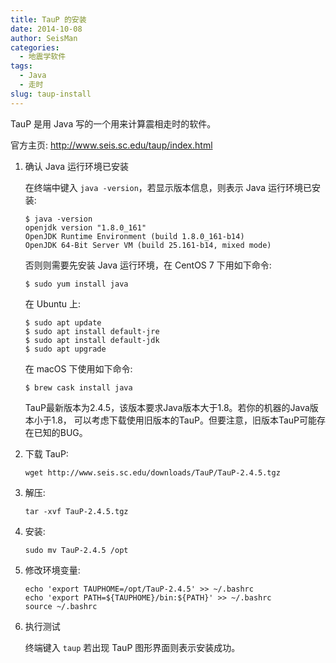 ```yaml
---
title: TauP 的安装
date: 2014-10-08
author: SeisMan
categories:
  - 地震学软件
tags:
  - Java
  - 走时
slug: taup-install
---
```


TauP 是用 Java 写的一个用来计算震相走时的软件。

官方主页: <http://www.seis.sc.edu/taup/index.html>

<!--more-->

1.  确认 Java 运行环境已安装

    在终端中键入 `java -version`，若显示版本信息，则表示 Java 运行环境已安装:

        $ java -version
        openjdk version "1.8.0_161"
        OpenJDK Runtime Environment (build 1.8.0_161-b14)
        OpenJDK 64-Bit Server VM (build 25.161-b14, mixed mode)

    否则则需要先安装 Java 运行环境，在 CentOS 7 下用如下命令:

        $ sudo yum install java

    在 Ubuntu 上:

        $ sudo apt update
        $ sudo apt install default-jre
        $ sudo apt install default-jdk
        $ sudo apt upgrade

    在 macOS 下使用如下命令:

        $ brew cask install java

    TauP最新版本为2.4.5，该版本要求Java版本大于1.8。若你的机器的Java版本小于1.8，
    可以考虑下载使用旧版本的TauP。但要注意，旧版本TauP可能存在已知的BUG。

2.  下载 TauP:

        wget http://www.seis.sc.edu/downloads/TauP/TauP-2.4.5.tgz

3.  解压:

        tar -xvf TauP-2.4.5.tgz

4.  安装:

        sudo mv TauP-2.4.5 /opt

5.  修改环境变量:

        echo 'export TAUPHOME=/opt/TauP-2.4.5' >> ~/.bashrc
        echo 'export PATH=${TAUPHOME}/bin:${PATH}' >> ~/.bashrc
        source ~/.bashrc

6.  执行测试

    终端键入 `taup` 若出现 TauP 图形界面则表示安装成功。
